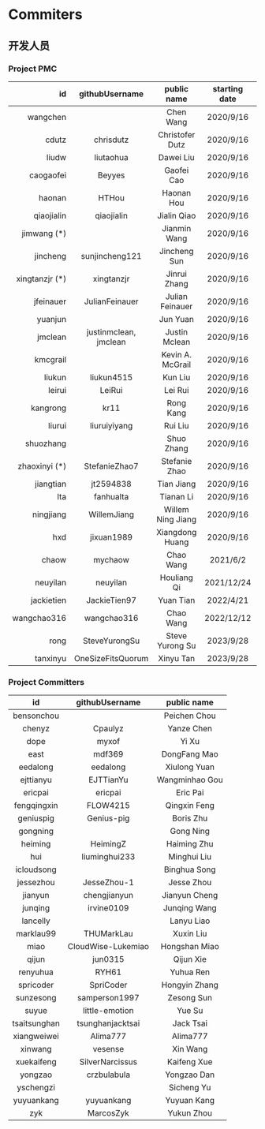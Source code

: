 <!--
* Licensed to the Apache Software Foundation (ASF) under one
* or more contributor license agreements.  See the NOTICE file
* distributed with this work for additional information
* regarding copyright ownership.  The ASF licenses this file
* to you under the Apache License, Version 2.0 (the
* "License"); you may not use this file except in compliance
* with the License.  You may obtain a copy of the License at
*
* http://www.apache.org/licenses/LICENSE-2.0
*
* Unless required by applicable law or agreed to in writing, software
* distributed under the License is distributed on an "AS IS" BASIS,
* WITHOUT WARRANTIES OR CONDITIONS OF ANY KIND, either express or implied.
* See the License for the specific language governing permissions and
* limitations under the License.
-->

# Commiters

## 开发人员

### Project PMC

|              id |    githubUsername     |    public name    | starting date |         |
| --------------: | :-------------------: | :---------------: | :-----------: | ------- |
|        wangchen |                       |     Chen Wang     |   2020/9/16   |         |
|           cdutz |       chrisdutz       |  Christofer Dutz  |   2020/9/16   |         |
|           liudw |       liutaohua       |     Dawei Liu     |   2020/9/16   |         |
|       caogaofei |        Beyyes         |    Gaofei Cao     |   2020/9/16   |         |
|          haonan |         HTHou         |    Haonan Hou     |   2020/9/16   |         |
|      qiaojialin |      qiaojialin       |    Jialin Qiao    |   2020/9/16   |         |
|    jimwang (\*) |                       |   Jianmin Wang    |   2020/9/16   |         |
|        jincheng |    sunjincheng121     |   Jincheng Sun    |   2020/9/16   |         |
| xingtanzjr (\*) |      xingtanzjr       |   Jinrui Zhang    |   2020/9/16   |         |
|       jfeinauer |    JulianFeinauer     |  Julian Feinauer  |   2020/9/16   |         |
|         yuanjun |                       |     Jun Yuan      |   2020/9/16   |         |
|         jmclean | justinmclean, jmclean |   Justin Mclean   |   2020/9/16   |         |
|        kmcgrail |                       | Kevin A. McGrail  |   2020/9/16   |         |
|          liukun |      liukun4515       |      Kun Liu      |   2020/9/16   |         |
|          leirui |        LeiRui         |      Lei Rui      |   2020/9/16   |         |
|        kangrong |         kr11          |     Rong Kang     |   2020/9/16   |         |
|          liurui |     liuruiyiyang      |      Rui Liu      |   2020/9/16   |         |
|       shuozhang |                       |    Shuo Zhang     |   2020/9/16   |         |
|  zhaoxinyi (\*) |     StefanieZhao7     |   Stefanie Zhao   |   2020/9/16   |         |
|       jiangtian |       jt2594838       |    Tian Jiang     |   2020/9/16   |         |
|             lta |       fanhualta       |     Tianan Li     |   2020/9/16   |         |
|       ningjiang |      WillemJiang      | Willem Ning Jiang |   2020/9/16   |         |
|             hxd |      jixuan1989       |  Xiangdong Huang  |   2020/9/16   | <=chair |
|           chaow |        mychaow        |     Chao Wang     |   2021/6/2    |         |
|        neuyilan |       neuyilan        |    Houliang Qi    |  2021/12/24   |         |
|      jackietien |     JackieTien97      |     Yuan Tian     |   2022/4/21   |         |
|     wangchao316 |      wangchao316      |     Chao Wang     |  2022/12/12   |         |
|            rong |     SteveYurongSu     |  Steve Yurong Su  |   2023/9/28   |         |
|        tanxinyu |   OneSizeFitsQuorum   |     Xinyu Tan     |   2023/9/28   |         |

### Project Committers

|    **id**    | **githubUsername** | **public name** |
| :----------: | :----------------: | :-------------: |
|  bensonchou  |                    |  Peichen Chou   |
|    chenyz    |      Cpaulyz       |   Yanze Chen    |
|     dope     |       myxof        |      Yi Xu      |
|     east     |       mdf369       |  DongFang Mao   |
|   eedalong   |      eedalong      |  Xiulong Yuan   |
|  ejttianyu   |     EJTTianYu      | Wangminhao Gou  |
|   ericpai    |      ericpai       |    Eric Pai     |
| fengqingxin  |      FLOW4215      |  Qingxin Feng   |
|  geniuspig   |     Genius-pig     |    Boris Zhu    |
|   gongning   |                    |    Gong Ning    |
|   heiming    |      HeimingZ      |   Haiming Zhu   |
|     hui      |   liuminghui233    |   Minghui Liu   |
|  icloudsong  |                    |  Binghua Song   |
|  jessezhou   |    JesseZhou-1     |   Jesse Zhou    |
|   jianyun    |    chengjianyun    |  Jianyun Cheng  |
|   junqing    |     irvine0109     |  Junqing Wang   |
|   lancelly   |                    |   Lanyu Liao    |
|  marklau99   |     THUMarkLau     |    Xuxin Liu    |
|     miao     | CloudWise-Lukemiao |  Hongshan Miao  |
|    qijun     |      jun0315       |    Qijun Xie    |
|   renyuhua   |       RYH61        |    Yuhua Ren    |
|  spricoder   |     SpriCoder      |  Hongyin Zhang  |
|  sunzesong   |   samperson1997    |   Zesong Sun    |
|    suyue     |   little-emotion   |     Yue Su      |
| tsaitsunghan |  tsunghanjacktsai  |    Jack Tsai    |
| xiangweiwei  |      Alima777      |    Alima777     |
|   xinwang    |      vesense       |    Xin Wang     |
|  xuekaifeng  |  SilverNarcissus   |   Kaifeng Xue   |
|   yongzao    |    crzbulabula     |   Yongzao Dan   |
|  yschengzi   |                    |   Sicheng Yu    |
|  yuyuankang  |     yuyuankang     |   Yuyuan Kang   |
|     zyk      |     MarcosZyk      |   Yukun Zhou    |

